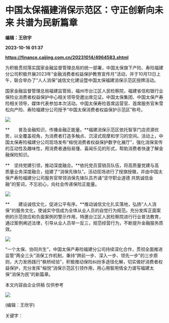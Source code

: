 # 中国太保福建消保示范区：守正创新向未来 共谱为民新篇章
**编辑：王欣宇**

**2023-10-16 01:37**

**https://finance.caijing.com.cn/20231014/4964583.shtml**

为积极贯彻落实国家金融监督管理总局的统一部署，中国太保旗下产险、寿险福建分公司积极开展2023年“金融消费者权益保护教育宣传月”活动，并于10月13日上午，联合举办了“人人消保”诚信文化建设暨中国太保福建消保示范区授牌活动。

国家金融监督管理总局福建监管局，福州市台江区人民检察院，福建省信和银行业保险业消费者权益保护中心相关领导受邀出席见证。中国太保集团、中国太保产寿险相关领导，媒体代表参加本次活动。中国太保寿险首席运营官、首席服务官朱雪松向产险、寿险福建分公司授予“中国太保消费者权益保护示范区”称号。

![](http://image.finance.china.cn//upload/images/2023/1014/094215/222_6040931_6508fd8b2076adfe652e83c7b579398f.png)

**　　普及金融知识，传播金融正能量。**福建消保示范区依托智享门店资源优势，以全覆盖视角，为消费者打造多触点、沉浸式观摩和学习的空间。活动上，中国太保寿险福建分公司现场发布“榕悦消费者权益保护数字化展厅”，强化消保宣传的互动性及趣味性，用消费者通俗易懂、喜闻乐见的形式，帮助消费者快速了解金融保险知识。

**　坚持党建引领，推动深度融合。**依托党员营销员队伍，将高质量党建与高质量业务深度融合，组建了“消保先锋队”。活动现场进行了授旗授徽，并由中国太保产寿险福建分公司服务官带领消保先锋队员齐诵“坚守职业道德 共筑诚信金融”的誓词，不忘初心，向社会传递保险正能量。

![](http://image.finance.china.cn//upload/images/2023/1014/094215/222_6040931_72a6ce185a88ae8f99b8ae1d39432b0d.png)

**　　建设诚信文化，促进公平有序。**推动诚信文化扎实落地，弘扬“人人消保”的服务文化，使诚实守信成为全体从业人员的自觉行为规范。充分发挥正面案例的示范效应和负面案例的警示作用，特邀台江区人民检察院进行行业普法教育，通过案例阐述法律，引导从业人员举一反三，规范经营行为，不断提升金融服务质效。

![](http://image.finance.china.cn//upload/images/2023/1014/094215/222_6040931_2a64bf9231bc845e9aa64962359e936a.png)

“一个太保、协同共生”，中国太保产寿险福建分公司持续深化合作，贯彻全面推进监管“两全三头”消保工作机制，秉持“跨前一步、深入一步、领先一步”的三步原则，大力发扬践行“枫桥经验”，积极推动保险纠纷多途径化解，切实做好消费者权益保护，充分发挥“榕悦”消保示范区引领作用，用心用智用情全力谱写福建太保“消保为民”的新篇章。

本文内容由企业供稿 仅供参考

![](https://tx1.cdn.caijing.com.cn/2014-03-27/114048455.jpg)

(编辑：王欣宇)

关键字：